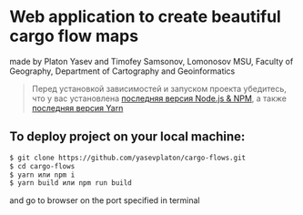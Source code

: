 # Web application to create beautiful cargo flow maps
made by Platon Yasev and Timofey Samsonov, Lomonosov MSU, Faculty of Geography, Department of Cartography and Geoinformatics

> Перед установкой зависимостей и запуском проекта убедитесь, что у вас установлена [последняя версия Node.js & NPM](https://nodejs.org/en/download/current/), а также 
[последняя версия Yarn](https://yarnpkg.com/ru/docs/install)

##  To deploy project on your local machine:
```sh
$ git clone https://github.com/yasevplaton/cargo-flows.git
$ cd cargo-flows
$ yarn или npm i
$ yarn build или npm run build
```
and go to browser on the port specified in terminal
